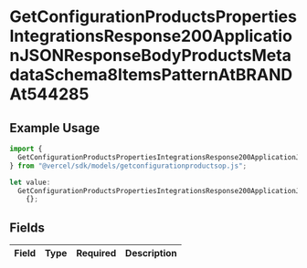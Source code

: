 # GetConfigurationProductsPropertiesIntegrationsResponse200ApplicationJSONResponseBodyProductsMetadataSchema8ItemsPatternAtBRANDAt544285

## Example Usage

```typescript
import {
  GetConfigurationProductsPropertiesIntegrationsResponse200ApplicationJSONResponseBodyProductsMetadataSchema8ItemsPatternAtBRANDAt544285,
} from "@vercel/sdk/models/getconfigurationproductsop.js";

let value:
  GetConfigurationProductsPropertiesIntegrationsResponse200ApplicationJSONResponseBodyProductsMetadataSchema8ItemsPatternAtBRANDAt544285 =
    {};
```

## Fields

| Field       | Type        | Required    | Description |
| ----------- | ----------- | ----------- | ----------- |